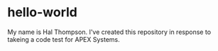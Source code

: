 # hello-world
My name is Hal Thompson. I've created this repository in response to takeing a code test for APEX Systems.
